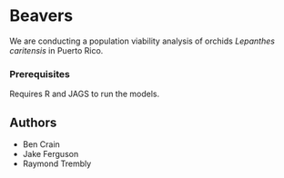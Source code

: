 # Beavers

We are conducting a population viability analysis of orchids *Lepanthes caritensis* in Puerto Rico. 

### Prerequisites

Requires R and JAGS to run the models.

## Authors

* Ben Crain
* Jake Ferguson 
* Raymond Trembly

